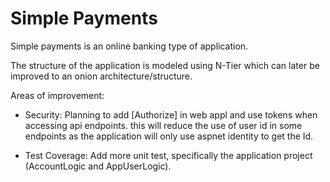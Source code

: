 # Simple Payments

Simple payments is an online banking type of application.

The structure of the application is modeled using N-Tier which can later be improved to an onion architecture/structure.

Areas of improvement:
- Security: Planning to add [Authorize] in web appl and use tokens when accessing api endpoints.
			this will reduce the use of user id in some endpoints as the application will only use aspnet identity to get the Id.

- Test Coverage: Add more unit test, specifically the application project (AccountLogic and AppUserLogic).